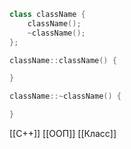 ```c++
class className {
	className();
	~className();
};

className::className() {

}

className::~className() {

}
```
[[C++]] [[ООП]]  [[Класс]]